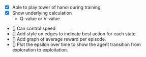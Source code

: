 - [x] Able to play tower of hanoi during training
- [x] Show underlying calculation
  - Q-value or V-value
- [] Can control speed
- [] ⁠Add style on edges to indicate best action for each state
- [] Add graph of average reward per episode.
- [] ⁠⁠Plot the epsilon over time to show the agent transition from exploration to exploitation.
